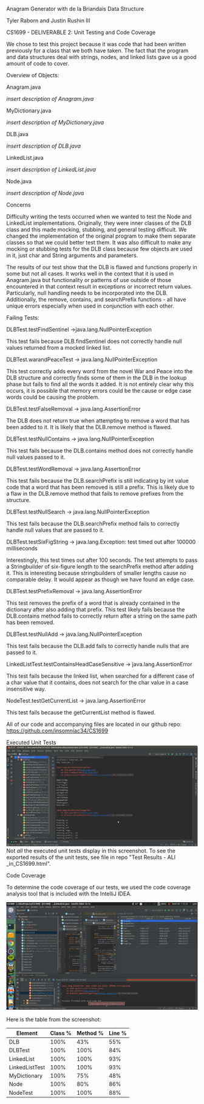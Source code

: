 Anagram Generator with de la Briandais Data Structure

Tyler Raborn and Justin Rushin III

CS1699 - DELIVERABLE 2: Unit Testing and Code Coverage

We chose to test this project because it was code that had been written previously for a class that we both have taken. The fact that the program and data structures deal with strings, nodes, and linked lists gave us a good amount of code to cover.

Overview of Objects:

Anagram.java

*insert description of Anagram.java*

MyDictionary.java

*insert description of MyDictionary.java*

DLB.java

*insert description of DLB.java*

LinkedList.java

*insert description of LinkedList.java*

Node.java

*insert description of Node.java*

Concerns

Difficulty writing the tests occurred when we wanted to test the Node and LinkedList implementations. Originally, they were inner classes of the DLB class and this made mocking, stubbing, and general testing difficult. We changed the implementation of the original program to make them separate classes so that we could better test them. It was also difficult to make any mocking or stubbing tests for the DLB class because few objects are used in it, just char and String arguments and parameters.

The results of our test show that the DLB is flawed and functions properly in some but not all cases. It works well in the context that it is used in Anagram.java but functionality or patterns of use outside of those encountered in that context result in exceptions or incorrect return values. Particularly, null handling needs to be incorporated into the DLB. Additionally, the remove, contains, and searchPrefix functions - all have unique errors especially when used in conjunction with each other.

Failing Tests:

DLBTest.testFindSentinel ->java.lang.NullPointerException

This test fails because DLB.findSentinel does not correctly handle null values returned from a mocked linked list.

DLBTest.warandPeaceTest -> java.lang.NullPointerException

This test correctly adds every word from the novel War and Peace into the DLB structure and correctly finds some of them in the DLB in the lookup phase but fails to find all the words it added. It is not entirely clear why this occurs, it is possible that memory errors could be the cause or edge case words could be causing the problem.

DLBTest.testFalseRemoval -> java.lang.AssertionError

The DLB does not return true when attempting to remove a word that has been added to it. It is likely that the DLB.remove method is flawed.

DLBTest.testNullContains -> java.lang.NullPointerException

This test fails because the DLB.contains method does not correctly handle null values passed to it.

DLBTest.testWordRemoval -> java.lang.AssertionError

This test fails because the DLB.searchPrefix is still indicating by int value code that a word that has been removed is still a prefix. This is likely due to a flaw in the DLB.remove method that fails to remove prefixes from the structure.

DLBTest.testNullSearch -> java.lang.NullPointerException

This test fails because the DLB.searchPrefix method fails to correctly handle null values that are passed to it.

DLBTest.testSixFigString -> java.lang.Exception: test timed out after 100000 milliseconds

Interestingly, this test times out after 100 seconds. The test attempts to pass a Stringbuilder of six-figure length to the searchPrefix method after adding it. This is interesting because stringbuilders of smaller lengths cause no comparable delay. It would appear as though we have found an edge case.

DLBTest.testPrefixRemoval -> java.lang.AssertionError

This test removes the prefix of a word that is already contained in the dictionary after also adding that prefix. This test likely fails because the DLB.contains method fails to correctly return after a string on the same path has been removed.

DLBTest.testNullAdd -> java.lang.NullPointerException

This test fails because the DLB.add fails to correctly handle nulls that are passed to it.

LinkedListTest.testContainsHeadCaseSensitive -> java.lang.AssertionError

This test fails because the linked list, when searched for a different case of a char value that it contains, does not search for the char value in a case insensitive way.

NodeTest.testGetCurrentList -> java.lang.AssertionError

This test fails because the getCurrentList method is flawed.

All of our code and accompanying files are located in our github repo:
https://github.com/insomniac34/CS1699

Executed Unit Tests
![Image of Executed Tests](https://github.com/insomniac34/CS1699/blob/master/tests.png)
Not *all* the executed unit tests display in this screenshot. To see the exported results of the unit tests, see file in repo "Test Results - ALl _in_CS1699.html".

Code Coverage


To determine the code coverage of our tests, we used the code coverage analysis tool that is included with the IntelliJ IDEA.

![Image of Code Coverage](https://github.com/insomniac34/CS1699/blob/master/codecoverage.png)


Here is the table from the screenshot:


|	Element |Class % | Method %  | Line %  |
|---------------|--------|-----------|---------|
|	     DLB|   100% | 	43%  |   55%   |
|        DLBTest|   100% | 	100% |   84%   |
|     LinkedList|   100% |      100% |   93%   |
| LinkedListTest|   100% |      100% |   93%   |
|   MyDictionary|   100% |      75%  |   48%   |
|   	    Node|   100% |      80%  |   86%   |
|   	NodeTest|   100% |      100% |   88%   |
